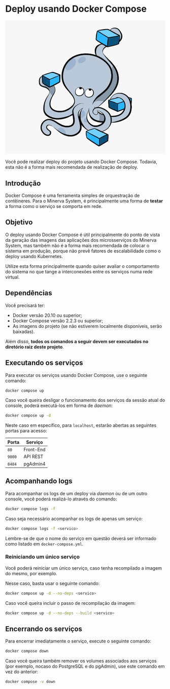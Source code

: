 # Deploy usando Docker Compose

![Docker Compose](./docker-compose.png)

Você pode realizar deploy do projeto usando Docker Compose. Todavia,
esta não é a forma mais recomendada de realização de deploy.



## Introdução

Docker Compose é uma ferramenta simples de orquestração de contêineres.
Para o Minerva System, é principalmente uma forma de **testar** a forma
como o serviço se comporta em rede.




## Objetivo

O deploy usando Docker Compose é útil principalmente do ponto de vista
da geração das imagens das aplicações dos microsserviços do Minerva
System, mas também não é a forma mais recomendada de colocar o sistema
em produção, porque não prevê fatores de escalabilidade como o deploy
usando Kubernetes.

Utilize esta forma principalmente quando quiser avaliar o comportamento
do sistema no que tange a interconexões entre os serviços numa rede
virtual.




## Dependências

Você precisará ter:

- Docker versão 20.10 ou superior;
- Docker Compose versão 2.2.3 ou superior;
- As imagens do projeto (se não estiverem localmente disponíveis,
  serão baixadas).

Além disso, **todos os comandos a seguir devem ser executados no
diretório raiz deste projeto**.



## Executando os serviços

Para executar os serviços usando Docker Compose, use o seguinte
comando:

```bash
docker compose up
```

Caso você queira desligar o funcionamento dos serviços da sessão
atual do console, poderá executá-los em forma de *daemon*:

```bash
docker compose up -d
```

Neste caso em específico, para `localhost`, estarão abertas as
seguintes portas para acesso:

| Porta  | Serviço   |
|--------|-----------|
| `80`   | Front-End |
| `9000` | API REST  |
| `8484` | pgAdmin4  |



## Acompanhando logs

Para acompanhar os logs de um deploy via *daemon* ou de um outro
console, você poderá realizá-lo através do comando:

```bash
docker compose logs -f
```

Caso seja necessário acompanhar os logs de apenas um serviço:

```bash
docker compose logs -f <servico>
```

Lembre-se de que o nome do serviço em questão deverá ser informado
como listado em `docker-compose.yml`.


### Reiniciando um único serviço

Você poderá reiniciar um único serviço, caso tenha recompilado a imagem
do mesmo, por exemplo.

Nesse caso, basta usar o seguinte comando:

```bash
docker compose up -d --no-deps <servico>
```

Caso você queira incluir o passo de recompilação da imagem:

```bash
docker compose up -d --no-deps --build <servico>
```




## Encerrando os serviços

Para encerrar imediatamente o serviço, execute o seguinte comando:

```bash
docker compose down
```

Caso você queira também remover os volumes associados aos serviços
(por exemplo, nocaso do PostgreSQL e do pgAdmin), use este comando
em vez do anterior:

```bash
docker compose -v down
```
